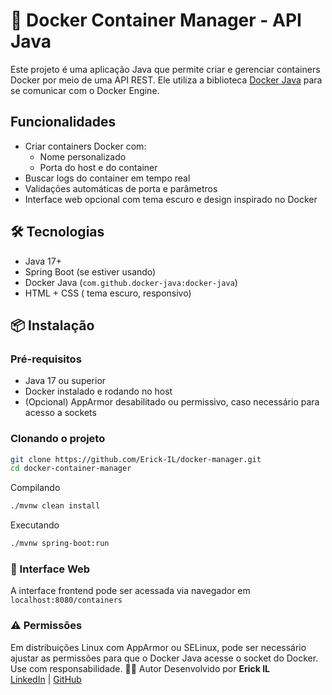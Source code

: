 # 🐳 Docker Container Manager - API Java

Este projeto é uma aplicação Java que permite criar e gerenciar containers Docker por meio de uma API REST. Ele utiliza a biblioteca [Docker Java](https://github.com/docker-java/docker-java) para se comunicar com o Docker Engine.

## Funcionalidades

-  Criar containers Docker com:
    - Nome personalizado
    - Porta do host e do container
-  Buscar logs do container em tempo real
-  Validações automáticas de porta e parâmetros
-  Interface web opcional com tema escuro e design inspirado no Docker

## 🛠️ Tecnologias

- Java 17+
- Spring Boot (se estiver usando)
- Docker Java (`com.github.docker-java:docker-java`)
- HTML + CSS ( tema escuro, responsivo)

## 📦 Instalação

### Pré-requisitos

- Java 17 ou superior
- Docker instalado e rodando no host
- (Opcional) AppArmor desabilitado ou permissivo, caso necessário para acesso a sockets

### Clonando o projeto

```bash
git clone https://github.com/Erick-IL/docker-manager.git
cd docker-container-manager
```

Compilando
```bash
./mvnw clean install
```

Executando
```bash
./mvnw spring-boot:run
```

### 🎨 Interface Web
A interface frontend pode ser acessada via navegador em `localhost:8080/containers`


### ⚠️ Permissões

Em distribuições Linux com AppArmor ou SELinux, pode ser necessário ajustar as permissões para que o Docker Java acesse o socket do Docker. Use com responsabilidade.
🧑‍💻 Autor
Desenvolvido por **Erick IL**  
[LinkedIn](https://www.linkedin.com/in/erick-il) | [GitHub](https://github.com/Erick-IL)
